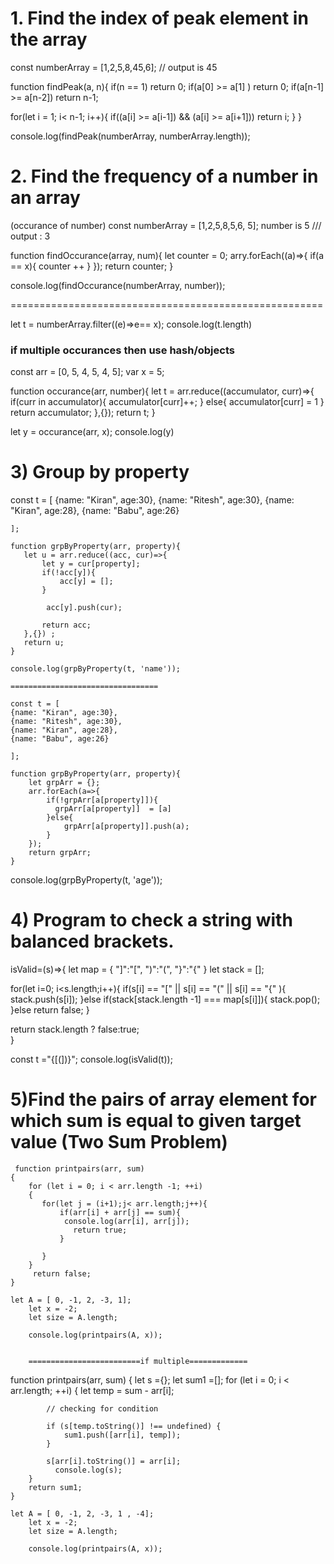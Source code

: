  # 1. Find the index of  peak element in the array
const numberArray = [1,2,5,8,45,6];
 // output is 45
 
 function findPeak(a, n){
   if(n == 1) return 0;
   if(a[0] >= a[1] ) return 0;
   if(a[n-1] >= a[n-2]) return n-1;
   
   for(let i = 1; i< n-1; i++){
    if((a[i] >= a[i-1]) && (a[i] >= a[i+1])) return i;
   }
 }
 
 console.log(findPeak(numberArray, numberArray.length));
 
 # 2. Find the frequency of a number in an array
 (occurance of number)
 const numberArray = [1,2,5,8,5,6, 5];
 number is 5
 /// output : 3
 
 function findOccurance(array, num){
 let counter = 0;
 arry.forEach((a)=>{
 if(a == x){
 counter ++
 }
 });
 return counter;
 }
 
  console.log(findOccurance(numberArray, number));
  
  ======================================================
  
  let t = numberArray.filter((e)=>e== x);
  console.log(t.length)
  
  
  ### if multiple occurances then use hash/objects
  const arr = [0, 5, 4, 5, 4, 5];
 var x = 5;

function occurance(arr, number){
   let t = arr.reduce((accumulator, curr)=>{
      if(curr in accumulator){
          accumulator[curr]++;
      } else{
         accumulator[curr] = 1 
      }
      return accumulator;
   },{});
   return t;
}
 

let y = occurance(arr, x);
console.log(y)

# 3) Group by property
const t = [
    {name: "Kiran", age:30},
    {name: "Ritesh", age:30},
    {name: "Kiran", age:28},
    {name: "Babu", age:26}
    
    ];
    
    function grpByProperty(arr, property){
       let u = arr.reduce((acc, cur)=>{
           let y = cur[property];
           if(!acc[y]){
               acc[y] = [];
           }
          
            acc[y].push(cur);
           
           return acc;
       },{}) ;
       return u;
    }
    
    console.log(grpByProperty(t, 'name'));
    
    =================================
    
    const t = [
    {name: "Kiran", age:30},
    {name: "Ritesh", age:30},
    {name: "Kiran", age:28},
    {name: "Babu", age:26}
    
    ];
    
    function grpByProperty(arr, property){
        let grpArr = {};
        arr.forEach(a=>{
            if(!grpArr[a[property]]){
              grpArr[a[property]]  = [a]
            }else{
                grpArr[a[property]].push(a); 
            }
        });
        return grpArr;
    }
    
   console.log(grpByProperty(t, 'age'));
   
   # 4) Program to check a string with balanced brackets.
   
   isValid=(s)=>{
    let map = {
        "]":"[",
        ")":"(",
        "}":"{"
    }
   let stack = [];
   
   for(let i=0; i<s.length;i++){
       if(s[i] == "[" || s[i] == "(" || s[i] == "{"  ){
           stack.push(s[i]);
       }else if(stack[stack.length -1] === map[s[i]]){
           stack.pop();
       }else return false;
   }
    
  return stack.length ? false:true;  
}

const t ="{[(])}";
console.log(isValid(t));
   
 
 
 # 5)Find the pairs of array element for which sum is equal to given target value (Two Sum Problem)
 
     function printpairs(arr, sum)
    {
        for (let i = 0; i < arr.length -1; ++i)
        {
           for(let j = (i+1);j< arr.length;j++){
               if(arr[i] + arr[j] == sum){
                console.log(arr[i], arr[j]);
                  return true;
               }
              
           }
        }
         return false;
    }
    
    let A = [ 0, -1, 2, -3, 1];
        let x = -2;
        let size = A.length;
        
        console.log(printpairs(A, x));
        
        
        =========================if multiple=============
        
        
   function printpairs(arr, sum)
    {
        let s ={};
        let sum1 =[];
        for (let i = 0; i < arr.length; ++i)
        {
            let temp = sum - arr[i];
 
            // checking for condition
         
            if (s[temp.toString()] !== undefined) {
                sum1.push([arr[i], temp]);
            }
            
            s[arr[i].toString()] = arr[i];
              console.log(s);
        }
        return sum1;
    }
    
    let A = [ 0, -1, 2, -3, 1 , -4];
        let x = -2;
        let size = A.length;
        
        console.log(printpairs(A, x));
 
